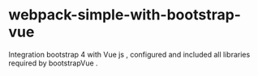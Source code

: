 # webpack-simple-with-bootstrap-vue
Integration bootstrap 4 with Vue js , configured and included all libraries required by bootstrapVue .
